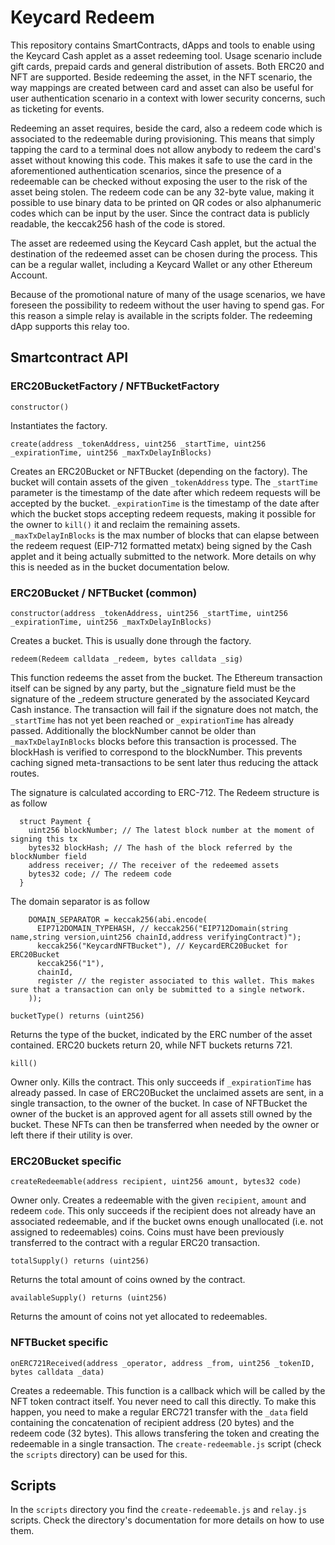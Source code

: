# Keycard Redeem

This repository contains SmartContracts, dApps and tools to enable using the Keycard Cash applet as a asset redeeming tool. Usage scenario include gift cards, prepaid cards and general distribution of assets. Both ERC20 and NFT are supported. Beside redeeming the asset, in the NFT scenario, the way mappings are created between card and asset can also be useful for user authentication scenario in a context with lower security concerns, such as ticketing for events.

Redeeming an asset requires, beside the card, also a redeem code which is associated to the redeemable during provisioning. This means that simply tapping the card to a terminal does not allow anybody to redeem the card's asset without knowing this code. This makes it safe to use the card in the aforementioned authentication scenarios, since the presence of a redeemable can be checked without exposing the user to the risk of the asset being stolen. The redeem code can be any 32-byte value, making it possible to use binary data to be printed on QR codes or also alphanumeric codes which can be input by the user. Since the contract data is publicly readable, the keccak256 hash of the code is stored.

The asset are redeemed using the Keycard Cash applet, but the actual the destination of the redeemed asset can be chosen during the process. This can be a regular wallet, including a Keycard Wallet or any other Ethereum Account.

Because of the promotional nature of many of the usage scenarios, we have foreseen the possibility to redeem without the user having to spend gas. For this reason a simple relay is available in the scripts folder. The redeeming dApp supports this relay too.

## Smartcontract API

### ERC20BucketFactory / NFTBucketFactory

`constructor()`

Instantiates the factory.

`create(address _tokenAddress, uint256 _startTime, uint256 _expirationTime, uint256 _maxTxDelayInBlocks)`

Creates an ERC20Bucket or NFTBucket (depending on the factory). The bucket will contain assets of the given `_tokenAddress` type. The `_startTime` parameter is the timestamp of the date after which redeem requests will be accepted by the bucket. `_expirationTime` is the timestamp of the date after which the bucket stops accepting redeem requests, making it possible for the owner to `kill()` it and reclaim the remaining assets. `_maxTxDelayInBlocks` is the max number of blocks that can elapse between the redeem request (EIP-712 formatted metatx) being signed by the Cash applet and it being actually submitted to the network. More details on why this is needed as in the bucket documentation below.

### ERC20Bucket / NFTBucket (common)

`constructor(address _tokenAddress, uint256 _startTime, uint256 _expirationTime, uint256 _maxTxDelayInBlocks)`

Creates a bucket. This is usually done through the factory.

`redeem(Redeem calldata _redeem, bytes calldata _sig)`

This function redeems the asset from the bucket. The Ethereum transaction itself can be signed by any party, but the _signature field must be the signature of the _redeem structure generated by the associated Keycard Cash instance. The transaction will fail if the signature does not match, the `_startTime` has not yet been reached or `_expirationTime` has already passed. Additionally the blockNumber cannot be older than `_maxTxDelayInBlocks` blocks before this transaction is processed. The blockHash is verified to correspond to the blockNumber. This prevents caching signed meta-transactions to be sent later thus reducing the attack routes.

The signature is calculated according to ERC-712. The Redeem structure is as follow

```
  struct Payment {
    uint256 blockNumber; // The latest block number at the moment of signing this tx
    bytes32 blockHash; // The hash of the block referred by the blockNumber field
    address receiver; // The receiver of the redeemed assets
    bytes32 code; // The redeem code
  }
```

The domain separator is as follow

```
    DOMAIN_SEPARATOR = keccak256(abi.encode(
      EIP712DOMAIN_TYPEHASH, // keccak256("EIP712Domain(string name,string version,uint256 chainId,address verifyingContract)");
      keccak256("KeycardNFTBucket"), // KeycardERC20Bucket for ERC20Bucket
      keccak256("1"),
      chainId,
      register // the register associated to this wallet. This makes sure that a transaction can only be submitted to a single network.
    ));
```

`bucketType() returns (uint256)`

Returns the type of the bucket, indicated by the ERC number of the asset contained. ERC20 buckets return 20, while NFT buckets returns 721.

`kill()`

Owner only. Kills the contract. This only succeeds if `_expirationTime` has already passed. In case of ERC20Bucket the unclaimed assets are sent, in a single transaction, to the owner of the bucket. In case of NFTBucket the owner of the bucket is an approved agent for all assets still owned by the bucket. These NFTs can then be transferred when needed by the owner or left there if their utility is over.

### ERC20Bucket specific

`createRedeemable(address recipient, uint256 amount, bytes32 code)`

Owner only. Creates a redeemable with the given `recipient`, `amount` and redeem `code`. This only succeeds if the recipient does not already have an associated redeemable, and if the bucket owns enough unallocated (i.e. not assigned to redeemables) coins. Coins must have been previously transferred to the contract with a regular ERC20 transaction.

`totalSupply() returns (uint256)`

Returns the total amount of coins owned by the contract.

`availableSupply() returns (uint256)`

Returns the amount of coins not yet allocated to redeemables.

### NFTBucket specific

`onERC721Received(address _operator, address _from, uint256 _tokenID, bytes calldata _data)`

Creates a redeemable. This function is a callback which will be called by the NFT token contract itself. You never need to call this directly. To make this happen, you need to make a regular ERC721 transfer with the `_data` field containing the concatenation of recipient address (20 bytes) and the redeem code (32 bytes). This allows transfering the token and creating the redeemable in a single transaction. The `create-redeemable.js` script (check the `scripts` directory) can be used for this.

## Scripts

In the `scripts` directory you find the `create-redeemable.js` and `relay.js` scripts. Check the directory's documentation for more details on how to use them.